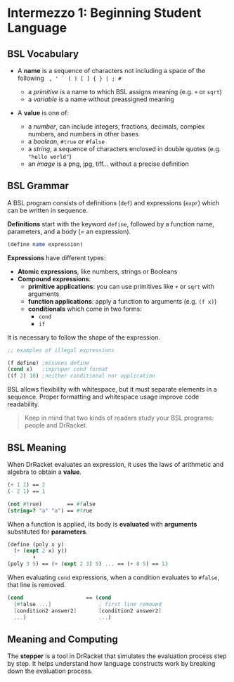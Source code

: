 # Intermezzo 1: Beginning Student Language

## BSL Vocabulary

- A **name** is a sequence of characters not including a space of the following `` , ' ` ( ) [ ] { } | ; #``

  - a _primitive_ is a name to which BSL assigns meaning (e.g. `+` or `sqrt`)
  - a _variable_ is a name without preassigned meaning

- A **value** is one of:
  - a _number_, can include integers, fractions, decimals, complex numbers, and numbers in other bases
  - a _boolean_, `#true` or `#false`
  - a _string_, a sequence of characters enclosed in double quotes (e.g. `"hello world"`)
  - an _image_ is a png, jpg, tiff... without a precise definition

## BSL Grammar

A BSL program consists of definitions (`def`) and expressions (`expr`) which can be written in sequence.

**Definitions** start with the keyword `define`, followed by a function name, parameters, and a body (= an expression).

```scheme
(define name expression)
```

**Expressions** have different types:

- **Atomic expressions**, like numbers, strings or Booleans
- **Compound expressions**:
  - **primitive applications**: you can use primitives like `+` or `sqrt` with arguments
  - **function applications**: apply a function to arguments (e.g. `(f x)`)
  - **conditionals** which come in two forms:
    - `cond`
    - `if`

It is necessary to follow the shape of the expression.

```scheme
;; examples of illegal expressions

(f define) ;misuses define
(cond x)   ;improper cond format
((f 2) 10) ;neither conditional nor application
```

BSL allows flexibility with whitespace, but it must separate elements in a sequence.
Proper formatting and whitespace usage improve code readability.

> Keep in mind that two kinds of readers study your BSL programs: people and DrRacket.

## BSL Meaning

When DrRacket evaluates an expression, it uses the laws of arithmetic and algebra to obtain a **value**.

```scheme
(+ 1 1) == 2
(- 2 1) == 1

(not #true)        == #false
(string=? "a" "a") == #true
```

When a function is applied, its body is **evaluated** with **arguments** substituted for **parameters**.

```scheme
(define (poly x y)
  (+ (expt 2 x) y))
        ⬇️
(poly 3 5) == (+ (expt 2 3) 5) ... == (+ 8 5) == 13
```

When evaluating `cond` expressions, when a condition evaluates to `#false`, that line is removed.

```scheme
(cond                    == (cond
  [#false ...]               ; first line removed
  [condition2 answer2]       [condition2 answer2]
  ...)                       ...)
```

## Meaning and Computing

The **stepper** is a tool in DrRacket that simulates the evaluation process step by step. It helps understand how language constructs work by breaking down the evaluation process.
